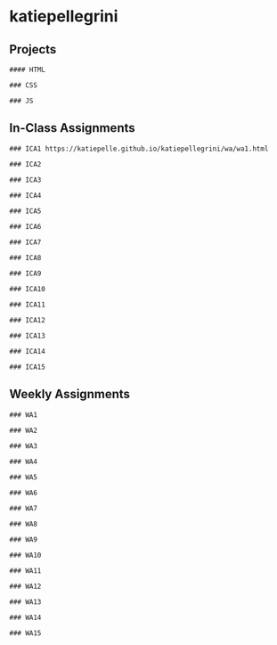 # katiepellegrini


## Projects

    #### HTML
    
    ### CSS
    
    ### JS
    
## In-Class Assignments
        
    ### ICA1 https://katiepelle.github.io/katiepellegrini/wa/wa1.html
        
    ### ICA2
        
    ### ICA3
    
    ### ICA4
        
    ### ICA5
            
    ### ICA6
        
    ### ICA7
        
    ### ICA8
    
    ### ICA9
        
    ### ICA10
            
    ### ICA11
        
    ### ICA12
        
    ### ICA13
    
    ### ICA14
        
    ### ICA15
    
## Weekly Assignments

    ### WA1
    
    ### WA2
    
    ### WA3
    
    ### WA4
    
    ### WA5
    
    ### WA6
    
    ### WA7
    
    ### WA8
    
    ### WA9
    
    ### WA10
    
    ### WA11
    
    ### WA12
    
    ### WA13
    
    ### WA14
    
    ### WA15